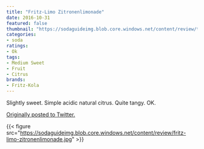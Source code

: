 ```yaml
---
title: "Fritz-Limo Zitronenlimonade"
date: 2016-10-31
featured: false
thumbnail: "https://sodaguideimg.blob.core.windows.net/content/review/thumbs/fritz-limo-zitronenlimonade.jpg"
categories:
- soda
ratings:
- Ok
tags:
- Medium Sweet
- Fruit
- Citrus
brands:
- Fritz-Kola
---
```


Slightly sweet. Simple acidic natural citrus. Quite tangy. OK.

[Originally posted to Twitter.](https://twitter.com/Cavorter/status/793151066846040065)

{{< figure src="https://sodaguideimg.blob.core.windows.net/content/review/fritz-limo-zitronenlimonade.jpg" >}}
